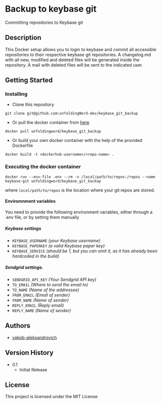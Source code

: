 # Backup to keybase git

Committing repositories to Keybase git

## Description

This Docker setup allows you to login to keybase and commit all accessible repositories to their respective keybase git repositories.
A changelog.md with all new, modified and deleted files will be generated inside the repository.
A mail with deleted files will be sent to the indicated user.

## Getting Started

### Installing

- Clone this repository
```
git clone git@github.com:unfoldingWord-dev/keybase_git_backup
```

- Or pull the docker container from [here](https://hub.docker.com/r/unfoldingword/keybase_git_backup)
```
docker pull unfoldingword/keybase_git_backup
```

- Or build your own docker container with the help of the provided Dockerfile
```
docker build -t <dockerhub-username>/<repo-name> .
```

### Executing the docker container

```
docker run --env-file .env --rm -v /local/path/to/repos:/repos --name keybase-git unfoldingword/keybase_git_backup
```
where `local/path/to/repos` is the location where your git repos are stored.

#### Enviromnment variables
You need to provide the following environment variables, 
either through a .env file, or by setting them manually

##### Keybase settings
- `KEYBASE_USERNAME` *(your Keybase username)*
- `KEYBASE_PAPERKEY` *(a valid Keybase paper key)*
- `KEYBASE_SERVICE` *(should be 1, but you can omit it, as it has already been hardcoded in the build)*

##### Sendgrid settings.
- `SENDGRID_API_KEY` *(Your Sendgrid API key)*
- `TO_EMAIL` *(Where to send the email to)*
- `TO_NAME` *(Name of the addressee)*
- `FROM_EMAIL` *(Email of sender)*
- `FROM_NAME` *(Name of sender)*
- `REPLY_EMAIL` *(Reply email)*
- `REPLY_NAME` (*Name of sender)*

## Authors

- [yakob-aleksandrovich ](https://github.com/yakob-aleksandrovich)

## Version History

* 0.1
    * Initial Release

## License

This project is licensed under the MIT License
